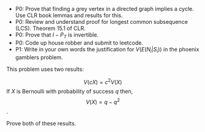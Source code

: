 - P0: Prove that finding a grey vertex in a directed graph implies a cycle. Use CLR book lemmas and results for this.
- P0: Review and understand proof for longest common subsequence (LCS). Theorem 15.1 of CLR.
- P0: Prove that $I-P_T$ is invertible.
- P0: Code up house robber and submit to leetcode.
- P1: Write in your own words the justification for $V(E(N_i | S_i))$ in the phoenix gamblers problem.


This problem uses two results:

  $$V(cX) = c^2 V(X)$$
If $X$ is Bernoulli with probability of success $q$ then,
  $$V(X) = q-q^2$$.

Prove both of these results.
